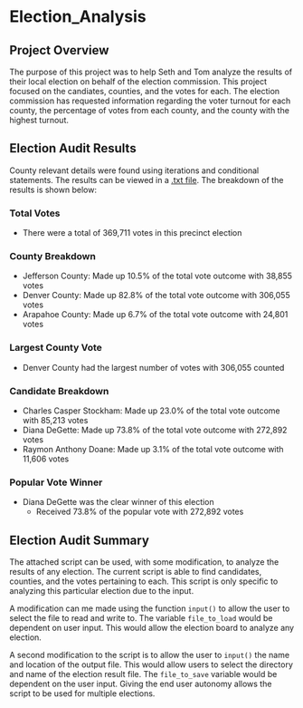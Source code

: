 # Election_Analysis

## Project Overview

The purpose of this project was to help Seth and Tom analyze the results of their local election on behalf of the election commission. This project focused on the candiates, counties, and the votes for each.  The election commission has requested information regarding the voter turnout for each county, the percentage of votes from each county, and the county with the highest turnout.

## Election Audit Results
County relevant details were found using iterations and conditional statements. The results can be viewed in a [.txt file](/Analysis/election_analysis.txt). The breakdown of the results is shown below:

### Total Votes
* There were a total of 369,711 votes in this precinct election

### County Breakdown
* Jefferson County: Made up 10.5% of the total vote outcome with 38,855 votes
* Denver County: Made up 82.8% of the total vote outcome with 306,055 votes
* Arapahoe County: Made up 6.7% of the total vote outcome with 24,801 votes

### Largest County Vote 
* Denver County had the largest number of votes with 306,055 counted

### Candidate Breakdown
* Charles Casper Stockham: Made up 23.0% of the total vote outcome with 85,213 votes
* Diana DeGette: Made up 73.8% of the total vote outcome with 272,892 votes
* Raymon Anthony Doane: Made up 3.1% of the total vote outcome with 11,606 votes

### Popular Vote Winner 
* Diana DeGette was the clear winner of this election
    * Received 73.8% of the popular vote with 272,892 votes

## Election Audit Summary
The attached script can be used, with some modification, to analyze the results of any election. The current script is able to find candidates, counties, and the votes pertaining to each. This script is only specific to analyzing this particular election due to the input. 

A modification can me made using the function `input()` to allow the user to select the file to read and write to. The variable `file_to_load` would be dependent on user input. This would allow the election board to analyze any election.

A second modification to the script is to allow the user to `input()` the name and location of the output file. This would allow users to select the directory and name of the election result file. The `file_to_save` variable would be dependent on the user input. Giving the end user autonomy allows the script to be used for multiple elections.